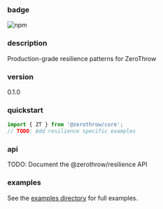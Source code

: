 ### badge
![npm](https://img.shields.io/npm/v/@zerothrow/resilience)

### description
Production-grade resilience patterns for ZeroThrow

### version
0.1.0

### quickstart
```typescript
import { ZT } from '@zerothrow/core';
// TODO: Add resilience specific examples
```

### api
TODO: Document the @zerothrow/resilience API

### examples
See the [examples directory](https://github.com/zerothrow/zerothrow/tree/main/examples) for full examples.
